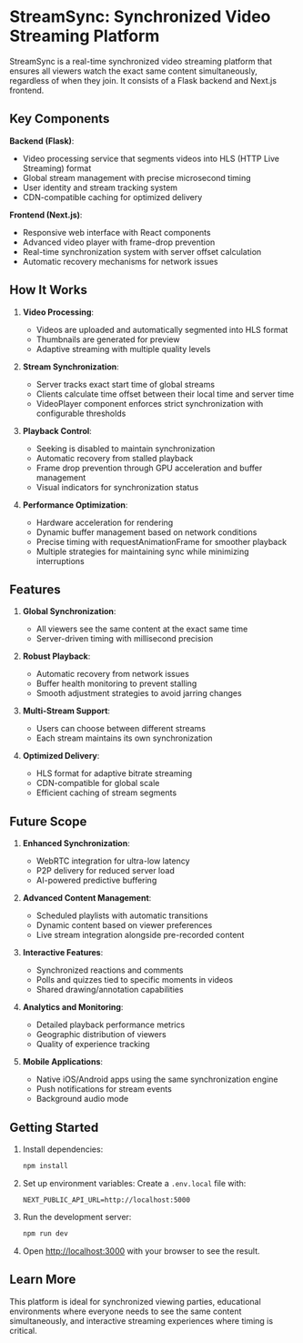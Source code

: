# StreamSync: Synchronized Video Streaming Platform

StreamSync is a real-time synchronized video streaming platform that ensures all viewers watch the exact same content simultaneously, regardless of when they join. It consists of a Flask backend and Next.js frontend.

## Key Components

**Backend (Flask)**:
- Video processing service that segments videos into HLS (HTTP Live Streaming) format
- Global stream management with precise microsecond timing
- User identity and stream tracking system
- CDN-compatible caching for optimized delivery

**Frontend (Next.js)**:
- Responsive web interface with React components
- Advanced video player with frame-drop prevention
- Real-time synchronization system with server offset calculation
- Automatic recovery mechanisms for network issues

## How It Works

1. **Video Processing**:
   - Videos are uploaded and automatically segmented into HLS format
   - Thumbnails are generated for preview
   - Adaptive streaming with multiple quality levels

2. **Stream Synchronization**:
   - Server tracks exact start time of global streams
   - Clients calculate time offset between their local time and server time
   - VideoPlayer component enforces strict synchronization with configurable thresholds

3. **Playback Control**:
   - Seeking is disabled to maintain synchronization
   - Automatic recovery from stalled playback
   - Frame drop prevention through GPU acceleration and buffer management
   - Visual indicators for synchronization status

4. **Performance Optimization**:
   - Hardware acceleration for rendering
   - Dynamic buffer management based on network conditions
   - Precise timing with requestAnimationFrame for smoother playback
   - Multiple strategies for maintaining sync while minimizing interruptions

## Features

1. **Global Synchronization**:
   - All viewers see the same content at the exact same time
   - Server-driven timing with millisecond precision

2. **Robust Playback**:
   - Automatic recovery from network issues
   - Buffer health monitoring to prevent stalling
   - Smooth adjustment strategies to avoid jarring changes

3. **Multi-Stream Support**:
   - Users can choose between different streams
   - Each stream maintains its own synchronization

4. **Optimized Delivery**:
   - HLS format for adaptive bitrate streaming
   - CDN-compatible for global scale
   - Efficient caching of stream segments

## Future Scope

1. **Enhanced Synchronization**:
   - WebRTC integration for ultra-low latency
   - P2P delivery for reduced server load
   - AI-powered predictive buffering

2. **Advanced Content Management**:
   - Scheduled playlists with automatic transitions
   - Dynamic content based on viewer preferences
   - Live stream integration alongside pre-recorded content

3. **Interactive Features**:
   - Synchronized reactions and comments
   - Polls and quizzes tied to specific moments in videos
   - Shared drawing/annotation capabilities

4. **Analytics and Monitoring**:
   - Detailed playback performance metrics
   - Geographic distribution of viewers
   - Quality of experience tracking

5. **Mobile Applications**:
   - Native iOS/Android apps using the same synchronization engine
   - Push notifications for stream events
   - Background audio mode

## Getting Started

1. Install dependencies:
   ```bash
   npm install
   ```

2. Set up environment variables:
   Create a `.env.local` file with:
   ```
   NEXT_PUBLIC_API_URL=http://localhost:5000
   ```

3. Run the development server:
   ```bash
   npm run dev
   ```

4. Open [http://localhost:3000](http://localhost:3000) with your browser to see the result.

## Learn More

This platform is ideal for synchronized viewing parties, educational environments where everyone needs to see the same content simultaneously, and interactive streaming experiences where timing is critical.
